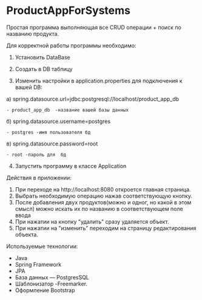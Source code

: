 # ProductAppForSystems
Простая программа выполняющая все CRUD операции + поиск по названию продукта.

Для корректной работы программы необходимо:

1. Установить DataBase

2. Создать в DB таблицу

3. Изменить настройки в application.properties для подключения к вашей DB:

  а) spring.datasource.url=jdbc:postgresql://localhost/product_app_db  
                             
    - product_app_db  -название вашей базы данных
    
  б) spring.datasource.username=postgres 
                                                           
    - postgres -имя пользователя бд
    
  в) spring.datasource.password=root 
                                                               
    - root -пароль для  бд 
  
  
  4. Запустить программу в классе Application
  
Действия в приложении:

1. При переходе на http://localhost:8080 откроется главная страница.
2. Выбрать необходимую операцию нажав соответствующую кнопку.
3. После добавления двух продуктов(можно и одног, но какой в этом смысл) можно искать их по названию в соответствующем поле ввода
4. При нажатии на кнопку "удалить" сразу удаляется объект.
5. При нажатии на "изменить" переходим на страницу редактирования объекта.

Используемые технологии:
- Java
- Spring Framework
- JPA
- База данных — PostgresSQL
- Шаблонизатор -Freemarker.
- Оформление Bootstrap
